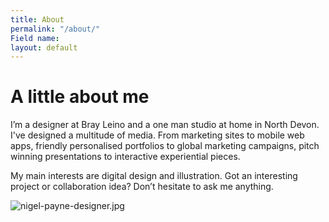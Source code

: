 ```yaml
---
title: About
permalink: "/about/"
Field name:
layout: default
---
```


# A little about me

I’m a designer at Bray Leino and a one man studio at home in North Devon. I've designed a multitude of media. From marketing sites to mobile web apps, friendly personalised portfolios to global marketing campaigns, pitch winning presentations to interactive experiential pieces.

My main interests are digital design and illustration. Got an interesting project or collaboration idea? Don’t hesitate to ask me anything.

![nigel-payne-designer.jpg](/uploads/nigel-payne-designer.jpg)

